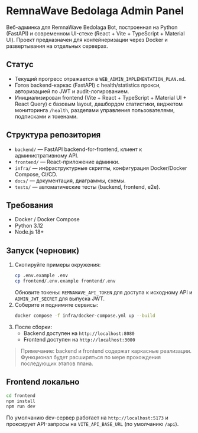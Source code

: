 # RemnaWave Bedolaga Admin Panel

Веб-админка для RemnaWave Bedolaga Bot, построенная на Python (FastAPI) и современном UI-стеке (React + Vite + TypeScript + Material UI). Проект предназначен для контейнеризации через Docker и развертывания на отдельных серверах.

## Статус

- Текущий прогресс отражается в `WEB_ADMIN_IMPLEMENTATION_PLAN.md`.
- Готов backend-каркас (FastAPI) с health/statistics прокси, авторизацией по JWT и audit-логированием.
- Инициализирован frontend (Vite + React + TypeScript + Material UI + React Query) с базовым layout, дашбордом статистики, виджетом мониторинга `/health`, разделами управления пользователями, подписками и токенами.

## Структура репозитория

- `backend/` — FastAPI backend-for-frontend, клиент к административному API.
- `frontend/` — React-приложение админки.
- `infra/` — инфраструктурные скрипты, конфигурация Docker/Docker Compose, CI/CD.
- `docs/` — документация, диаграммы, схемы.
- `tests/` — автоматические тесты (backend, frontend, e2e).

## Требования

- Docker / Docker Compose
- Python 3.12
- Node.js 18+

## Запуск (черновик)

1. Скопируйте примеры окружения:
   ```bash
   cp .env.example .env
   cp frontend/.env.example frontend/.env
   ```
   Обновите токены: `REMNAWAVE_API_TOKEN` для доступа к исходному API и `ADMIN_JWT_SECRET` для выпуска JWT.
2. Соберите и поднимите сервисы:
   ```bash
   docker compose -f infra/docker-compose.yml up --build
   ```
3. После сборки:
   - Backend доступен на `http://localhost:8080`
   - Frontend доступен на `http://localhost:3000`

> Примечание: backend и frontend содержат каркасные реализации. Функционал будет расширяться по мере прохождения последующих этапов плана.

## Frontend локально

```bash
cd frontend
npm install
npm run dev
```

По умолчанию dev-сервер работает на `http://localhost:5173` и проксирует API-запросы на `VITE_API_BASE_URL` (по умолчанию `/api`).
